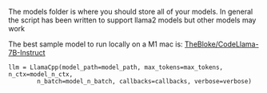 The models folder is where you should store all of your models.
In general the script has been written to support llama2 models but other models
may work 

The best sample model to run locally on a M1 mac is:
[TheBloke/CodeLlama-7B-Instruct](https://huggingface.co/TheBloke/CodeLlama-7B-Instruct-GGUF)


```
llm = LlamaCpp(model_path=model_path, max_tokens=max_tokens, n_ctx=model_n_ctx, 
        n_batch=model_n_batch, callbacks=callbacks, verbose=verbose)
```